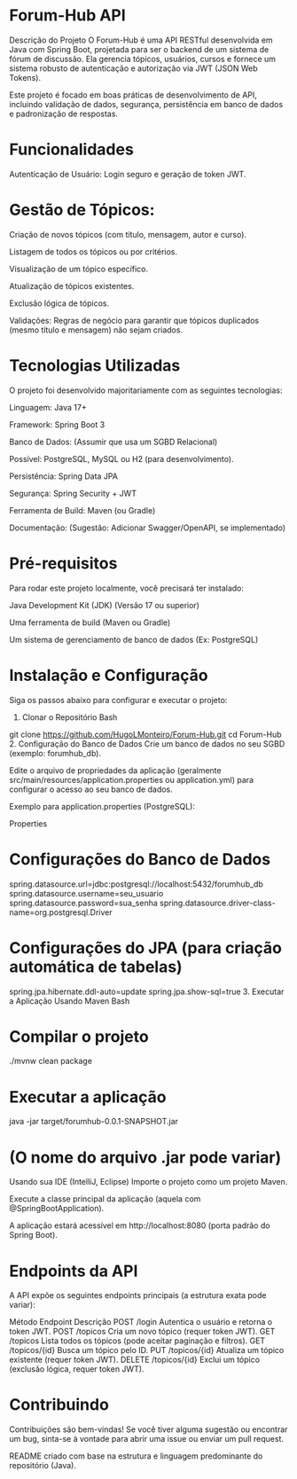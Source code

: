 # Forum-Hub API

Descrição do Projeto
O Forum-Hub é uma API RESTful desenvolvida em Java com Spring Boot, projetada para ser o backend de um sistema de fórum de discussão. Ela gerencia tópicos, usuários, cursos e fornece um sistema robusto de autenticação e autorização via JWT (JSON Web Tokens).

Este projeto é focado em boas práticas de desenvolvimento de API, incluindo validação de dados, segurança, persistência em banco de dados e padronização de respostas.

# Funcionalidades
Autenticação de Usuário: Login seguro e geração de token JWT.

# Gestão de Tópicos:

Criação de novos tópicos (com título, mensagem, autor e curso).

Listagem de todos os tópicos ou por critérios.

Visualização de um tópico específico.

Atualização de tópicos existentes.

Exclusão lógica de tópicos.

Validações: Regras de negócio para garantir que tópicos duplicados (mesmo título e mensagem) não sejam criados.

# Tecnologias Utilizadas
O projeto foi desenvolvido majoritariamente com as seguintes tecnologias:

Linguagem: Java 17+

Framework: Spring Boot 3

Banco de Dados: (Assumir que usa um SGBD Relacional)

Possível: PostgreSQL, MySQL ou H2 (para desenvolvimento).

Persistência: Spring Data JPA

Segurança: Spring Security + JWT

Ferramenta de Build: Maven (ou Gradle)

Documentação: (Sugestão: Adicionar Swagger/OpenAPI, se implementado)

# Pré-requisitos
Para rodar este projeto localmente, você precisará ter instalado:

Java Development Kit (JDK) (Versão 17 ou superior)

Uma ferramenta de build (Maven ou Gradle)

Um sistema de gerenciamento de banco de dados (Ex: PostgreSQL)

# Instalação e Configuração
Siga os passos abaixo para configurar e executar o projeto:

1. Clonar o Repositório
Bash

git clone https://github.com/HugoLMonteiro/Forum-Hub.git
cd Forum-Hub
2. Configuração do Banco de Dados
Crie um banco de dados no seu SGBD (exemplo: forumhub_db).

Edite o arquivo de propriedades da aplicação (geralmente src/main/resources/application.properties ou application.yml) para configurar o acesso ao seu banco de dados.

Exemplo para application.properties (PostgreSQL):

Properties

# Configurações do Banco de Dados
spring.datasource.url=jdbc:postgresql://localhost:5432/forumhub_db
spring.datasource.username=seu_usuario
spring.datasource.password=sua_senha
spring.datasource.driver-class-name=org.postgresql.Driver

# Configurações do JPA (para criação automática de tabelas)
spring.jpa.hibernate.ddl-auto=update
spring.jpa.show-sql=true
3. Executar a Aplicação
Usando Maven
Bash

# Compilar o projeto
./mvnw clean package

# Executar a aplicação
java -jar target/forumhub-0.0.1-SNAPSHOT.jar 
# (O nome do arquivo .jar pode variar)
Usando sua IDE (IntelliJ, Eclipse)
Importe o projeto como um projeto Maven.

Execute a classe principal da aplicação (aquela com @SpringBootApplication).

A aplicação estará acessível em http://localhost:8080 (porta padrão do Spring Boot).

# Endpoints da API
A API expõe os seguintes endpoints principais (a estrutura exata pode variar):

Método	Endpoint	Descrição
POST	/login	Autentica o usuário e retorna o token JWT.
POST	/topicos	Cria um novo tópico (requer token JWT).
GET	/topicos	Lista todos os tópicos (pode aceitar paginação e filtros).
GET	/topicos/{id}	Busca um tópico pelo ID.
PUT	/topicos/{id}	Atualiza um tópico existente (requer token JWT).
DELETE	/topicos/{id}	Exclui um tópico (exclusão lógica, requer token JWT).

# Contribuindo

Contribuições são bem-vindas! 
Se você tiver alguma sugestão ou encontrar um bug, sinta-se à vontade para abrir uma issue ou enviar um pull request.

README criado com base na estrutura e linguagem predominante do repositório (Java).
